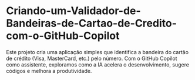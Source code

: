 # Criando-um-Validador-de-Bandeiras-de-Cartao-de-Credito-com-o-GitHub-Copilot
Este projeto cria uma aplicação simples que identifica a bandeira do cartão de crédito (Visa, MasterCard, etc.) pelo número. Com o GitHub Copilot como assistente, exploramos como a IA acelera o desenvolvimento, sugere códigos e melhora a produtividade.
